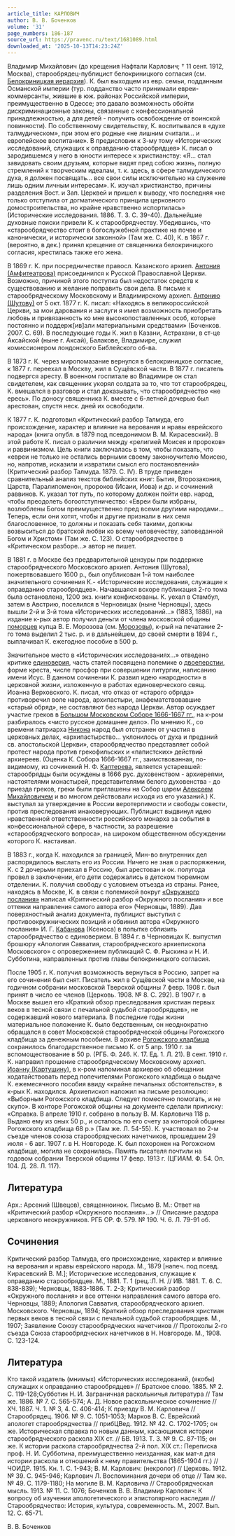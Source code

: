 ```yaml
---
article_title: КАРЛОВИЧ
author: В. В. Боченков
volume: '31'
page_numbers: 186-187
source_url: https://pravenc.ru/text/1681089.html
downloaded_at: '2025-10-13T14:23:24Z'
---
```


Владимир Михайлович (до крещения Нафтали Карлович; † 11 сент. 1912, Москва), старообрядец-публицист белокриницкого согласия (см. [Белокриницкая иерархия](<https://pravenc.ru/text/Белокриницкая иерархия.html>)). К. был выходцем из евр. семьи, подданным Османской империи (тур. подданство часто принимали евреи-коммерсанты, жившие в юж. районах Российской империи, преимущественно в Одессе; это давало возможность обойти дискриминационные законы, связанные с конфессиональной принадлежностью, а для детей - получить освобождение от воинской повинности). По собственному свидетельству, К. воспитывался в «духе талмудическом», при этом его родные «не лишним считали... и европейское воспитание». В предисловии к 3-му тому «Исторических исследований, служащих к оправданию старообрядцев» К. писал о зародившемся у него в юности интересе к христианству: «Я... стал завидовать своим друзьям, которые видят пред собою жизнь, полную стремлений к творческим идеалам, т. к. здесь, в сфере талмудического духа, я должен посвящать... все свои силы исключительно на служение лишь одним личным интересам». К. изучал христианство, причины разделения Вост. и Зап. Церквей и пришел к выводу, что последняя «не только отступила от догматического принципа церковного домостроительства, но крайне нравственно испортилась» (Исторические исследования. 1886. Т. 3. С. 39-40). Дальнейшие духовные поиски привели К. к старообрядчеству. Убедившись, что «старообрядчество стоит в богослужебной практике на почве и канонически, и исторически законной» (Там же. С. 40), К. в 1867 г. (вероятно, в дек.) принял крещение от священника белокриницкого согласия, крестилась также его жена.

В 1869 г. К. при посредничестве правосл. Казанского архиеп. [Антония (Амфитеатрова)](<https://pravenc.ru/text/АНТОНИЙ (Амфитеатров).html>) присоединился к Русской Православной Церкви. Возможно, причиной этого поступка был недостаток средств к существованию и желание поправить свои дела. В письме к старообрядческому Московскому и Владимирскому архиеп. [Антонию (Шутову)](<https://pravenc.ru/text/Антонию (Шутову).html>) от 5 окт. 1877 г. К. писал: «Находясь в великороссийской Церкви, за мои дарования и заслуги я имел возможность приобретать любовь и привязанность ко мне высокопоставленных особ, которые постоянно и поддерж[ив]али материальными средствами» (Боченков. 2007. С. 69). В последующие годы К. жил в Казани, Астрахани, в ст-це Аксайской (ныне г. Аксай), Балакове, Владимире, служил комиссионером лондонского Библейского об-ва.

В 1873 г. К. через миропомазание вернулся в белокриницкое согласие, к 1877 г. переехал в Москву, жил в Сущёвской части. В 1877 г. писатель подвергся аресту. В военном госпитале во Владимире он стал свидетелем, как священник укорял солдата за то, что тот старообрядец, К. вмешался в разговор и стал доказывать, что старообрядчество «не ересь». По доносу священника К. вместе с 6-летней дочерью был арестован, спустя неск. дней их освободили.

К 1877 г. К. подготовил «Критический разбор Талмуда, его происхождение, характер и влияние на верования и нравы еврейского народа» (книга опубл. в 1879 под псевдонимом В. М. Кирасевский). В этой работе К. писал о различии между «религией Моисея и пророков» и раввинизмом. Цель книги заключалась в том, чтобы показать, что «евреи не только не остались верными своему законоучителю Моисею, но, напротив, исказили и извратили смысл его постановлений» (Критический разбор Талмуда. 1879. С. IV). В труде приведен сравнительный анализ текстов библейских книг: Бытия, Второзакония, Царств, Паралипоменон, пророков (Исаии, Иова) и др. и сочинений раввинов. К. указал тот путь, по которому должен пойти евр. народ, чтобы преодолеть богоотступничество: «Евреи были избраны, возлюблены Богом преимущественно пред всеми другими народами... Теперь, если они хотят, чтобы и другие признали в них семя благословенное, то должны и показать себя такими, должны возвыситься до братской любви ко всему человечеству, заповеданной Богом и Христом» (Там же. С. 123). О старообрядчестве в «Критическом разборе...» автор не пишет.

В 1881 г. в Москве без предварительной цензуры при поддержке старообрядческого Московского архиеп. Антония (Шутова), пожертвовавшего 1600 р., был опубликован 1-й том наиболее значительного сочинения К.- «Исторические исследования, служащие к оправданию старообрядцев». Начавшаяся вскоре публикация 2-го тома была остановлена, 1200 экз. книги конфискованы. К. уехал в Стамбул, затем в Австрию, поселился в Черновицах (ныне Черновцы), здесь вышли 2-й и 3-й тома «Исторических исследований...» (1883, 1886), на издание к-рых автор получил деньги от члена московской общины [поморцев](https://pravenc.ru/text/поморцы.html) купца В. Е. Морозова (см. [Морозовы](https://pravenc.ru/text/Морозовы.html)), к-рый на печатание 2-го тома выделил 2 тыс. р. и в дальнейшем, до своей смерти в 1894 г., выплачивал К. ежегодное пособие в 500 р.

Значительное место в «Исторических исследованиях...» отведено критике [единоверия](https://pravenc.ru/text/единоверие.html), часть статей посвящена полемике о [двоеперстии](https://pravenc.ru/text/Двоеперстие.html), форме креста, числе просфор при совершении литургии, написанию имени Исус. В данном сочинении К. развил идею «народности» в церковной жизни, изложенную в работах единоверческого свящ. Иоанна Верховского. К. писал, что отказ от «старого обряда» противоречил воле народа, архипастыри, анафематствовавшие «старый обряд», не составляют без народа Церкви. Автор осуждает участие греков в [Большом Московском Соборе 1666-1667 гг.](<https://pravenc.ru/text/Большом Московском Соборе 1666-1667 гг .html>), на к-ром разбиралось «чисто русское домашнее дело». По мнению К., со времени патриарха [Никона](https://pravenc.ru/text/Никон.html) народ был отстранен от участия в церковных делах, «архипастырство... уклонилось от духа и преданий св. апостольской Церкви», старообрядчество представляет собой протест народа против грекофильских и «папистских» действий архиереев. (Оценка К. Собора 1666-1667 гг., заимствованная, по-видимому, из сочинений Н. Ф. [Каптерева](https://pravenc.ru/text/Каптерева.html), является устаревшей: старообрядцы были осуждены в 1666 рус. духовенством - архиереями, настоятелями монастырей, представителями белого духовенства - до приезда греков, греки были приглашены на Собор царем [Алексеем Михайловичем](<https://pravenc.ru/text/Алексей Михайлович.html>) и во многом действовали исходя из его указаний.) К. выступал за утверждение в России веротерпимости и свободы совести, против преследования инаковерующих. Публицист выдвинул идею нравственной ответственности российского монарха за события в конфессиональной сфере, в частности, за разрешение «старообрядческого вопроса», на широком общественном обсуждении которого К. настаивал.

В 1883 г., когда К. находился за границей, Мин-во внутренних дел распорядилось выслать его из России. Ничего не зная о распоряжении, К. с 2 дочерьми приехал в Россию, был арестован и ок. полугода провел в заключении, его дети содержались в детском тюремном отделении. К. получил свободу с условием отъезда из страны. Ранее, находясь в Москве, К. в связи с полемикой вокруг [«Окружного послания»](<https://pravenc.ru/text/ Окружного послания .html>) написал «Критический разбор «Окружного послания» и все оттенки направления самого автора его» (Черновцы, 1889). Дав поверхностный анализ документа, публицист выступил с противоокружнических позиций и обвинил автора «Окружного послания» И. Г. [Кабанова](https://pravenc.ru/text/Кабанова.html) (Ксеноса) в попытке сблизить старообрядчество с единоверием. В 1894 г. в Черновицах К. выпустил брошюру «Апология Савватия, старообрядческого архиепископа Московского» с опровержением публикаций С. Ф. Рыскина и Н. И. Субботина, направленных против главы белокриницкого согласия.

После 1905 г. К. получил возможность вернуться в Россию, запрет на его сочинения был снят. Писатель жил в Сущёвской части в Москве, на годичном собрании московской Тверской общины 7 февр. 1908 г. был принят в число ее членов (Церковь. 1908. № 8. С. 292). В 1907 г. в Москве вышел его «Краткий обзор преследования христиан первых веков в тесной связи с печальной судьбой старообрядцев», не содержавший нового материала. В последние годы жизни материальное положение К. было бедственным, он неоднократно обращался в совет Московской старообрядческой общины Рогожского кладбища за денежным пособием. В архиве [Рогожского кладбища](<https://pravenc.ru/text/Рогожское кладбище.html>) сохранилось благодарственное письмо К. от 5 апр. 1910 г. за вспомоществование в 50 р. (РГБ. Ф. 246. К. 17. Ед. 1. Л. 21). В сент. 1910 г. К. направил прошение старообрядческому Московскому архиеп. [Иоанну (Картушину)](<https://pravenc.ru/text/Иоанну (Картушину).html>), в к-ром напоминал архиерею об обещании ходатайствовать перед попечителями Рогожского кладбища о выдаче К. ежемесячного пособия ввиду «крайне печальных обстоятельств», в к-рых К. находился. Архиепископ наложил на письме резолюцию: «Выборным Рогожского кладбища. Следует помесячно помогать, и не скупо». В конторе Рогожской общины на документе сделали приписку: «Справка. В апреле 1910 г. собрано в пользу В. М. Карловича 118 р. Выдано ему из оных 50 р., и осталось по его счету за конторой общины Рогожского кладбища 68 р.» (Там же. Л. 54-55). К. участвовал во 2-м съезде членов союза старообрядческих начетчиков, прошедшем 29 июля - 6 авг. 1907 г. в Н. Новгороде. К. был похоронен на Рогожском кладбище, могила не сохранилась. Память писателя почтили на годовом собрании Тверской общины 17 февр. 1913 г. (ЦГИАМ. Ф. 54. Оп. 104. Д. 28. Л. 117).

## Литература

Арх.: Арсений (Швецов), священноинок. Письмо В. М.: Ответ на «Критический разбор «Окружного послания»…» // Описание раздора церковного неокружников. РГБ ОР. Ф. 579. № 190. Ч. 6. Л. 79-91 об.

## Сочинения

Критический разбор Талмуда, его происхождение, характер и влияние на верования и нравы еврейского народа. М., 1879 [напеч. под псевд. Кирасевский В. М.]; Исторические исследования, служащие к оправданию старообрядцев. М., 1881. Т. 1 (рец.:Л. Н. // ИВ. 1881. Т. 6. С. 838-839); Черновцы, 1883-1886. Т. 2-3; Критический разбор «Окружного послания» и все оттенки направления самого автора его. Черновцы, 1889; Апология Савватия, старообрядческого архиеп. Московского. Черновцы, 1894; Краткий обзор преследования христиан первых веков в тесной связи с печальной судьбой старообрядцев. М., 1907; Заявление Союзу старообрядческих начетчиков // Протоколы 2-го съезда Союза старообрядческих начетчиков в Н. Новгороде. М., 1908. С. 123-124.

## Литература

Кто такой издатель (мнимых) «Исторических исследований, (якобы) служащих к оправданию старообрядцев» // Братское слово. 1885. № 2. С. 119-128;Субботин Н. И. Заграничная раскольничья литература // Там же. 1886. № 7. С. 565-574; А. Д. Новое раскольническое сочинение // ХЧ. 1887. Ч. 1. № 3, 4. С. 406-414; К приезду В. М. Карловича // Старообрядец. 1906. № 9. С. 1051-1053; Марков В. С. Еврейский апологет старообрядчества // прибЦВед. 1912. № 42. С. 1702-1705; он же. Историческая справка по новым данным, касающимся истории старообрядческого раскола XIX ст. // БВ. 1913. Т. 3. № 9. С. 87-115; он же. К истории раскола старообрядчества 2-й пол. XIX ст.: Переписка проф. Н. И. Субботина, преимущественно неизданная, как мат-л для истории раскола и отношений к нему правительства (1865-1904 гг.) // ЧОИДР. 1915. Кн. 1. С. 1-943; В. М. Карлович: (некролог) // Церковь. 1912. № 39. С. 945-946; Карлович Л. Воспоминания дочери об отце // Там же. № 49. С. 1179-1180; На могиле В. М. Карловича // Старообрядческая мысль. 1913. № 11. С. 1076; Боченков В. В. Владимир Карлович: К вопросу об изучении апологетического и эпистолярного наследия // Старообрядчество: История, культура, современность. М., 2007. Вып. 12. С. 65-71.

В. В. Боченков
